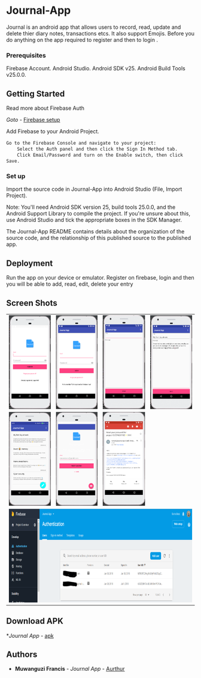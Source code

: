 # Journal-App

Journal is an android app that allows users to record, read, update and delete thier diary notes, transactions etcs. It also support Emojis. Before you do anything on the app required to register and then to login .

### Prerequisites
Firebase Account.
Android Studio.
Android SDK v25.
Android Build Tools v25.0.0.


## Getting Started
Read more about Firebase Auth 

*Goto* - [Firebase setup](https://firebase.google.com/docs/android/setup)

Add Firebase to your Android Project.

    Go to the Firebase Console and navigate to your project:
        Select the Auth panel and then click the Sign In Method tab.
        Click Email/Password and turn on the Enable switch, then click Save.
        

### Set up

Import the source code in Journal-App into Android Studio (File, Import Project).

Note: You'll need Android SDK version 25, build tools 25.0.0, and the Android Support Library to compile the project. If you're unsure about this, use Android Studio and tick the appropriate boxes in the SDK Manager.

The Journal-App README contains details about the organization of the source code, and the relationship of this published source to the published app.


## Deployment

 Run the app on your device or emulator. Register on firebase, login and then you will be able to add, read, edit, delete your entry 
 
## Screen Shots

<table>
<tr>

<td>
<img src="https://github.com/muwanguzi/ALC-Journal-App/raw/master/snapshots/1.PNG?raw=true" alt="Alt text" height="250px"  title="Optional Title">
</td>
<td>
<img src="https://github.com/muwanguzi/ALC-Journal-App/raw/master/snapshots/2.PNG?raw=true" alt="Alt text" height="250px"  title="Optional Title"></td>
<td>
<img src="https://github.com/muwanguzi/ALC-Journal-App/raw/master/snapshots/3.PNG?raw=true" alt="Alt text" height="250px"  title="Optional Title" ></td>
<td>
<img src="https://github.com/muwanguzi/ALC-Journal-App/raw/master/snapshots/4.PNG?raw=true" alt="Alt text" height="250px"  title="Optional Title" ></td>

</tr>

<tr>
<td>
<img src="https://github.com/muwanguzi/ALC-Journal-App/raw/master/snapshots/9.PNG?raw=true" alt="Alt text" height="250px"  title="Optional Title" ></td>
<td>
<img src="https://github.com/muwanguzi/ALC-Journal-App/raw/master/snapshots/6.PNG?raw=true" alt="Alt text" height="250px"  title="Optional Title" ></td>
<td>
<img src="https://github.com/muwanguzi/ALC-Journal-App/raw/master/snapshots/7.PNG?raw=true" alt="Alt text" height="250px"  title="Optional Title" ></td>

</tr>

<tr>
<td colspan = "4">
<img src="https://github.com/muwanguzi/ALC-Journal-App/raw/master/snapshots/8.PNG?raw=true" alt="Alt text" height="250px"  title="Optional Title" >
</td>

</tr>
 
 </table>
 
## Download APK
 **Journal App* - [apk](https://github.com/muwanguzi/ALC-Journal-App/tree/master/apk/)
       


## Authors

* **Muwanguzi Francis** - *Journal App* - [Aurthur](https://github.com/muwanguzi)

